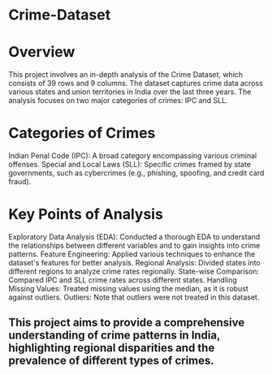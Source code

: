 # Crime-Dataset

# Overview
This project involves an in-depth analysis of the Crime Dataset, which consists of 39 rows and 9 columns. The dataset captures crime data across various states and union territories in India over the last three years. The analysis focuses on two major categories of crimes: IPC and SLL.

# Categories of Crimes
Indian Penal Code (IPC): A broad category encompassing various criminal offenses.
Special and Local Laws (SLL): Specific crimes framed by state governments, such as cybercrimes (e.g., phishing, spoofing, and credit card fraud).

# Key Points of Analysis
Exploratory Data Analysis (EDA): Conducted a thorough EDA to understand the relationships between different variables and to gain insights into crime patterns.
Feature Engineering: Applied various techniques to enhance the dataset's features for better analysis.
Regional Analysis: Divided states into different regions to analyze crime rates regionally.
State-wise Comparison: Compared IPC and SLL crime rates across different states.
Handling Missing Values: Treated missing values using the median, as it is robust against outliers.
Outliers: Note that outliers were not treated in this dataset.

## This project aims to provide a comprehensive understanding of crime patterns in India, highlighting regional disparities and the prevalence of different types of crimes.
